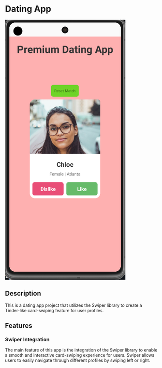 # Dating App

![Dating App](./DatingApp/assets/image.png)

## Description

This is a dating app project that utilizes the Swiper library to create a Tinder-like card-swiping feature for user profiles.

## Features

### Swiper Integration

The main feature of this app is the integration of the Swiper library to enable a smooth and interactive card-swiping experience for users. Swiper allows users to easily navigate through different profiles by swiping left or right.
